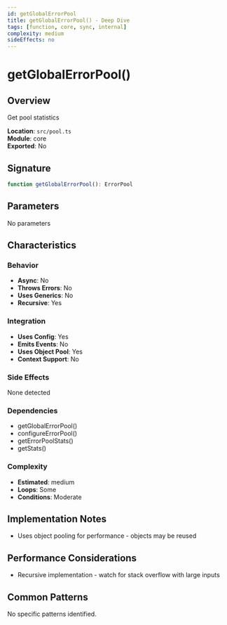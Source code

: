 ```yaml
---
id: getGlobalErrorPool
title: getGlobalErrorPool() - Deep Dive
tags: [function, core, sync, internal]
complexity: medium
sideEffects: no
---
```


# getGlobalErrorPool()

## Overview
Get pool statistics

**Location**: `src/pool.ts`  
**Module**: core  
**Exported**: No  

## Signature
```typescript
function getGlobalErrorPool(): ErrorPool
```

## Parameters
No parameters

## Characteristics

### Behavior
- **Async**: No
- **Throws Errors**: No
- **Uses Generics**: No
- **Recursive**: Yes

### Integration
- **Uses Config**: Yes
- **Emits Events**: No
- **Uses Object Pool**: Yes
- **Context Support**: No

### Side Effects
None detected

### Dependencies
- getGlobalErrorPool()
- configureErrorPool()
- getErrorPoolStats()
- getStats()

### Complexity
- **Estimated**: medium
- **Loops**: Some
- **Conditions**: Moderate



## Implementation Notes
- Uses object pooling for performance - objects may be reused

## Performance Considerations
- Recursive implementation - watch for stack overflow with large inputs

## Common Patterns
No specific patterns identified.
